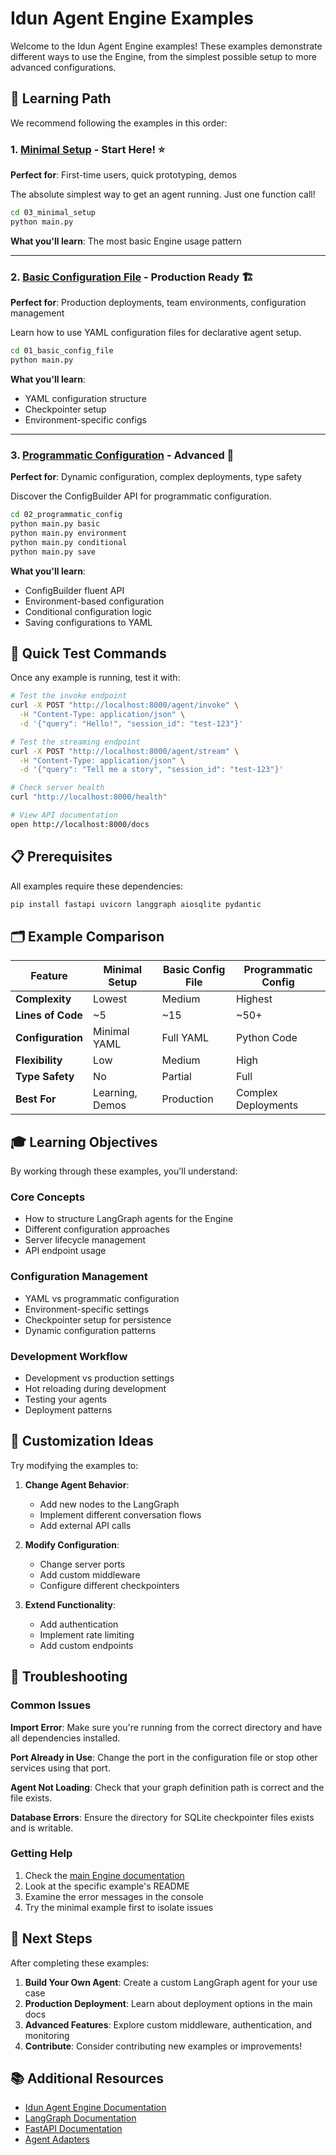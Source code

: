# Idun Agent Engine Examples

Welcome to the Idun Agent Engine examples! These examples demonstrate different ways to use the Engine, from the simplest possible setup to more advanced configurations.

## 🎯 Learning Path

We recommend following the examples in this order:

### 1. [Minimal Setup](./03_minimal_setup/) - Start Here! ⭐
**Perfect for**: First-time users, quick prototyping, demos

The absolute simplest way to get an agent running. Just one function call!

```bash
cd 03_minimal_setup
python main.py
```

**What you'll learn**: The most basic Engine usage pattern

---

### 2. [Basic Configuration File](./01_basic_config_file/) - Production Ready 🏗️
**Perfect for**: Production deployments, team environments, configuration management

Learn how to use YAML configuration files for declarative agent setup.

```bash
cd 01_basic_config_file  
python main.py
```

**What you'll learn**: 
- YAML configuration structure
- Checkpointer setup
- Environment-specific configs

---

### 3. [Programmatic Configuration](./02_programmatic_config/) - Advanced 🔧
**Perfect for**: Dynamic configuration, complex deployments, type safety

Discover the ConfigBuilder API for programmatic configuration.

```bash
cd 02_programmatic_config
python main.py basic
python main.py environment
python main.py conditional
python main.py save
```

**What you'll learn**:
- ConfigBuilder fluent API
- Environment-based configuration
- Conditional configuration logic
- Saving configurations to YAML

## 🚀 Quick Test Commands

Once any example is running, test it with:

```bash
# Test the invoke endpoint
curl -X POST "http://localhost:8000/agent/invoke" \
  -H "Content-Type: application/json" \
  -d '{"query": "Hello!", "session_id": "test-123"}'

# Test the streaming endpoint  
curl -X POST "http://localhost:8000/agent/stream" \
  -H "Content-Type: application/json" \
  -d '{"query": "Tell me a story", "session_id": "test-123"}'

# Check server health
curl "http://localhost:8000/health"

# View API documentation
open http://localhost:8000/docs
```

## 📋 Prerequisites

All examples require these dependencies:

```bash
pip install fastapi uvicorn langgraph aiosqlite pydantic
```

## 🗂️ Example Comparison

| Feature | Minimal Setup | Basic Config File | Programmatic Config |
|---------|---------------|-------------------|-------------------|
| **Complexity** | Lowest | Medium | Highest |
| **Lines of Code** | ~5 | ~15 | ~50+ |
| **Configuration** | Minimal YAML | Full YAML | Python Code |
| **Flexibility** | Low | Medium | High |
| **Type Safety** | No | Partial | Full |
| **Best For** | Learning, Demos | Production | Complex Deployments |

## 🎓 Learning Objectives

By working through these examples, you'll understand:

### Core Concepts
- How to structure LangGraph agents for the Engine
- Different configuration approaches
- Server lifecycle management
- API endpoint usage

### Configuration Management
- YAML vs programmatic configuration
- Environment-specific settings
- Checkpointer setup for persistence
- Dynamic configuration patterns

### Development Workflow
- Development vs production settings
- Hot reloading during development
- Testing your agents
- Deployment patterns

## 🔧 Customization Ideas

Try modifying the examples to:

1. **Change Agent Behavior**:
   - Add new nodes to the LangGraph
   - Implement different conversation flows
   - Add external API calls

2. **Modify Configuration**:
   - Change server ports
   - Add custom middleware
   - Configure different checkpointers

3. **Extend Functionality**:
   - Add authentication
   - Implement rate limiting
   - Add custom endpoints

## 🐛 Troubleshooting

### Common Issues

**Import Error**: Make sure you're running from the correct directory and have all dependencies installed.

**Port Already in Use**: Change the port in the configuration file or stop other services using that port.

**Agent Not Loading**: Check that your graph definition path is correct and the file exists.

**Database Errors**: Ensure the directory for SQLite checkpointer files exists and is writable.

### Getting Help

1. Check the [main Engine documentation](../README_USER_API.md)
2. Look at the specific example's README
3. Examine the error messages in the console
4. Try the minimal example first to isolate issues

## 🚀 Next Steps

After completing these examples:

1. **Build Your Own Agent**: Create a custom LangGraph agent for your use case
2. **Production Deployment**: Learn about deployment options in the main docs
3. **Advanced Features**: Explore custom middleware, authentication, and monitoring
4. **Contribute**: Consider contributing new examples or improvements!

## 📚 Additional Resources

- [Idun Agent Engine Documentation](../README_USER_API.md)
- [LangGraph Documentation](https://python.langchain.com/docs/langgraph)
- [FastAPI Documentation](https://fastapi.tiangolo.com/)
- [Agent Adapters](../src/agent/) 